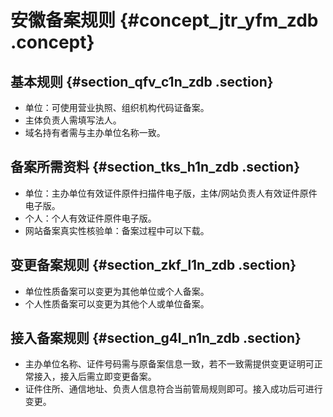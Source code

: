 # 安徽备案规则 {#concept_jtr_yfm_zdb .concept}

## 基本规则 {#section_qfv_c1n_zdb .section}

-   单位：可使用营业执照、组织机构代码证备案。
-   主体负责人需填写法人。
-   域名持有者需与主办单位名称一致。

## 备案所需资料 {#section_tks_h1n_zdb .section}

-   单位：主办单位有效证件原件扫描件电子版，主体/网站负责人有效证件原件电子版。
-   个人：个人有效证件原件电子版。
-   网站备案真实性核验单：备案过程中可以下载。

## 变更备案规则 {#section_zkf_l1n_zdb .section}

-   单位性质备案可以变更为其他单位或个人备案。
-   个人性质备案可以变更为其他个人或单位备案。

## 接入备案规则 {#section_g4l_n1n_zdb .section}

-   主办单位名称、证件号码需与原备案信息一致，若不一致需提供变更证明可正常接入，接入后需立即变更备案。
-   证件住所、通信地址、负责人信息符合当前管局规则即可。接入成功后可进行变更。

